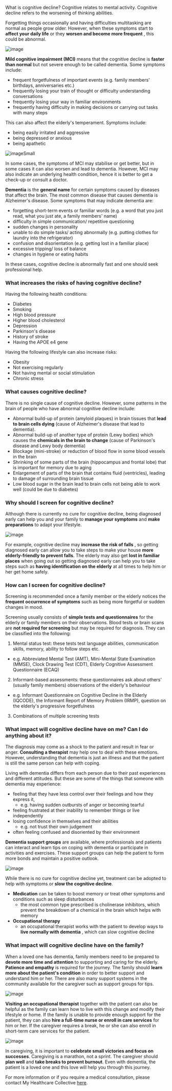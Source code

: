 What is cognitive decline? Cognitive relates to mental activity. Cognitive decline refers to the worsening of thinking abilities.

Forgetting things occasionally and having difficulties multitasking are normal as people grow older. However, when these symptoms start to **affect your daily life** or they **worsen and become more frequent** , this could be abnormal.

![image](/assets/post-images/post19b.png#center)

**Mild cognitive impairment (MCI)** means that the cognitive decline is **faster than normal** but not severe enough to be called dementia. Some symptoms include:

- frequent forgetfulness of important events (e.g. family members&#39; birthdays, anniversaries etc.)
- frequently losing your train of thought or difficulty understanding conversations
- frequently losing your way in familiar environments
- frequently having difficulty in making decisions or carrying out tasks with many steps

This can also affect the elderly&#39;s temperament. Symptoms include:

- being easily irritated and aggressive
- being depressed or anxious
- being apathetic

![imageSmall](/assets/post-images/post19c.png#center)

In some cases, the symptoms of MCI may stabilise or get better, but in some cases it can also worsen and lead to dementia. However, MCI may also indicate an underlying health condition, hence it is better to get a check-up or consult a doctor.

**Dementia** is the **general name** for certain symptoms caused by diseases that affect the brain. The most common disease that causes dementia is Alzheimer&#39;s disease. Some symptoms that may indicate dementia are:

- forgetting short-term events or familiar words (e.g. a word that you just read, what you just ate, a family members&#39; name)
- difficulty in simple communication/ repetitive questioning
- sudden changes in personality
- unable to do simple tasks/ acting abnormally (e.g. putting clothes for laundry into the refrigerator)
- confusion and disorientation (e.g. getting lost in a familiar place)
- excessive tripping/ loss of balance
- changes in hygiene or eating habits

In these cases, cognitive decline is abnormally fast and one should seek professional help.

### What increases the risks of having cognitive decline?

Having the following health conditions:

- Diabetes
- Smoking
- High blood pressure
- Higher blood cholesterol
- Depression
- Parkinson&#39;s disease
- History of stroke
- Having the APOE e4 gene

Having the following lifestyle can also increase risks:

- Obesity
- Not exercising regularly
- Not having mental or social stimulation
- Chronic stress

### What causes cognitive decline?

There is no single cause of cognitive decline. However, some patterns in the brain of people who have abnormal cognitive decline include:

- Abnormal build-up of protein (amyloid plaques) in brain tissues that **lead to brain cells dying** (cause of Alzheimer&#39;s disease that lead to dementia).
- Abnormal build-up of another type of protein (Lewy bodies) which causes the **chemicals in the brain to change** (cause of Parkinson&#39;s disease and Lewy body dementia)
- Blockage (mini-stroke) or reduction of blood flow in some blood vessels in the brain
- Shrinking of some parts of the brain (hippocampus and frontal lobe) that is important for memory due to aging
- Enlargement of parts of the brain that contains fluid (ventricles), leading to damage of surrounding brain tissue
- Low blood sugar in the brain lead to brain cells not being able to work well (could be due to diabetes)

### Why should I screen for cognitive decline?

Although there is currently no cure for cognitive decline, being diagnosed early can help you and your family to **manage your symptoms** and **make preparations** to adapt your lifestyle.

![image](/assets/post-images/post19d.png#center)

For example, cognitive decline may **increase the risk of falls** , so getting diagnosed early can allow you to take steps to make your house **more elderly-friendly to prevent falls**. The elderly may also get **lost in familiar places** when going out so getting diagnosed early can help you to take steps such as **having identification on the elderly** at all times to help him or her get home safely.

### How can I screen for cognitive decline?

Screening is recommended once a family member or the elderly notices the **frequent occurrence of symptoms** such as being more forgetful or sudden changes in mood.

Screening usually consists of **simple tests and questionnaires** for the elderly or family members on their observations. Blood tests or brain scans are **not required for screening** but may be required for diagnosis. They can be classified into the following:

1. Mental status test: these tests test language abilities, communication skills, memory, ability to follow steps etc.

- e.g. Abbreviated Mental Test (AMT), Mini-Mental State Examination (MMSE), Clock Drawing Test (CDT), Elderly Cognitive Assessment Questionnaire (ECAQ)

2. Informant-based assessments: these questionnaires ask about others&#39; (usually family members) observations of the elderly&#39;s behaviour

- e.g. Informant Questionnaire on Cognitive Decline in the Elderly (IQCODE), the Informant Report of Memory Problem (IRMP), question on the elderly&#39;s progressive forgetfulness

3. Combinations of multiple screening tests

### What impact will cognitive decline have on me? Can I do anything about it?

The diagnosis may come as a shock to the patient and result in fear or anger. **Consulting a therapist** may help one to deal with these emotions. However, understanding that dementia is just an illness and that the patient is still the same person can help with coping.

Living with dementia differs from each person due to their past experiences and different attitudes. But these are some of the things that someone with dementia may experience:

- feeling that they have less control over their feelings and how they express it,
  - e.g. having sudden outbursts of anger or becoming tearful
- feeling frustrated at their inability to remember things or live independently
- losing confidence in themselves and their abilities
  - e.g. not trust their own judgement
- often feeling confused and disoriented by their environment

**Dementia support groups** are available, where professionals and patients can interact and learn tips on coping with dementia or participate in activities and exercises. These support groups can help the patient to form more bonds and maintain a positive outlook.

![image](/assets/post-images/post19e.png#center)

While there is no cure for cognitive decline yet, treatment can be adopted to help with symptoms or **slow the cognitive decline**.

- **Medication** can be taken to boost memory or treat other symptoms and conditions such as sleep disturbances
  - the most common type prescribed is cholinerase inhibitors, which prevent the breakdown of a chemical in the brain which helps with memory
- **Occupational therapy**
  - an occupational therapist works with the patient to develop ways to **live normally with dementia** , which can slow cognitive decline

### What impact will cognitive decline have on the family?

When a loved one has dementia, family members need to be prepared to **devote more time and attention** to supporting and caring for the elderly. **Patience and empathy** is required for the journey. The family should **learn more about the patient&#39;s condition** in order to better support and understand him or her. There are also many support systems in the community available for the caregiver such as support groups for tips.

![image](/assets/post-images/post19f.png#center)

**Visiting an occupational therapist** together with the patient can also be helpful as the family can learn how to live with this change and modify their lifestyle or home. If the family is unable to provide enough support for the patient, they can also **hire a full-time nurse or enroll in care services** for him or her. If the caregiver requires a break, he or she can also enroll in short-term care services for the patient.

![image](/assets/post-images/post19g.png#center)

In caregiving, it is important to **celebrate small victories and focus on successes**. Caregiving is a marathon, not a sprint. The caregiver should **plan well** and **take breaks to prevent burnout**. Even with dementia, the patient is a loved one and this love will help you through this journey.

For more information or if you require a medical consultation, please contact My Healthcare Collective [here](https://www.myhealthcarecollective.com/contact-us).
